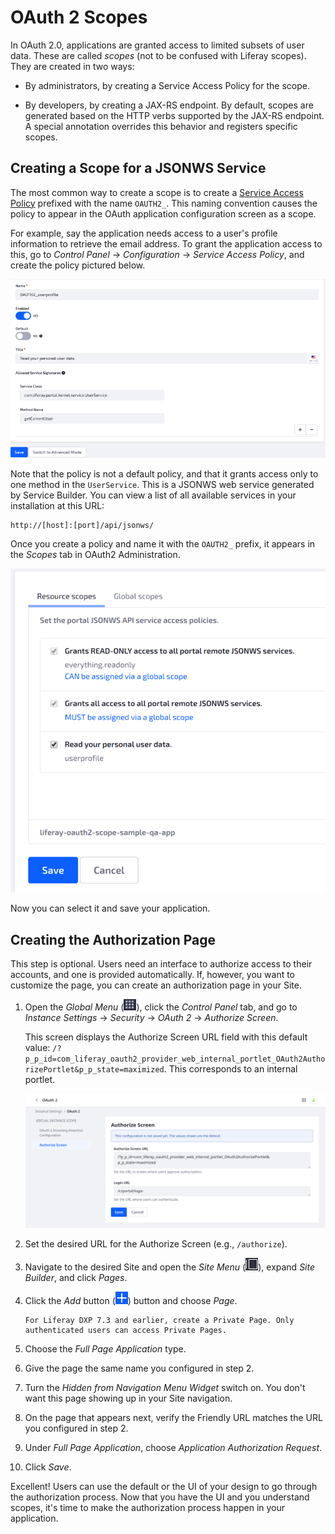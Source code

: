 # OAuth 2 Scopes

In OAuth 2.0, applications are granted access to limited subsets of user data. These are called *scopes* (not to be confused with Liferay scopes). They are created in two ways:

* By administrators, by creating a Service Access Policy for the scope.

* By developers, by creating a JAX-RS endpoint. By default, scopes are generated based on the HTTP verbs supported by the JAX-RS endpoint. A special annotation overrides this behavior and registers specific scopes.

## Creating a Scope for a JSONWS Service

The most common way to create a scope is to create a [Service Access Policy](../../installation-and-upgrades/securing-liferay/securing-web-services/setting-service-access-policies.md) prefixed with the name `OAUTH2_`. This naming convention causes the policy to appear in the OAuth application configuration screen as a scope.

For example, say the application needs access to a user's profile information to retrieve the email address. To grant the application access to this, go to *Control Panel* &rarr; *Configuration* &rarr; *Service Access Policy*, and create the policy pictured below.

![A Service Access Policy defines a scope for OAuth 2.0 applications.](./oauth2-scopes/images/01.png)

Note that the policy is not a default policy, and that it grants access only to one method in the `UserService`. This is a JSONWS web service generated by Service Builder. You can view a list of all available services in your installation at this URL:

```
http://[host]:[port]/api/jsonws/
```

Once you create a policy and name it with the `OAUTH2_` prefix, it appears in the *Scopes* tab in OAuth2 Administration.

![Scopes named with the proper prefix appear in the Scopes tab of your application configuration.](./oauth2-scopes/images/02.png)

Now you can select it and save your application.

## Creating the Authorization Page

This step is optional. Users need an interface to authorize access to their accounts, and one is provided automatically. If, however, you want to customize the page, you can create an authorization page in your Site.

1. Open the *Global Menu* (![Global Menu](../../images/icon-applications-menu.png)), click the *Control Panel* tab, and go to *Instance Settings* &rarr; *Security* &rarr; *OAuth 2* &rarr; *Authorize Screen*.

   This screen displays the Authorize Screen URL field with this default value: `/?p_p_id=com_liferay_oauth2_provider_web_internal_portlet_OAuth2AuthorizePortlet&p_p_state=maximized`. This corresponds to an internal portlet.

   ![Configure the OAuth 2 Authorize Screen.](./oauth2-scopes/images/03.png)

1. Set the desired URL for the Authorize Screen (e.g., `/authorize`).

1. Navigate to the desired Site and open the *Site Menu* (![Site Menu](../../images/icon-product-menu.png)),  expand *Site Builder*, and click *Pages*.

1. Click the *Add* button (![Add Button](../../images/icon-add.png)) button and choose *Page*.

   ```{note}
   For Liferay DXP 7.3 and earlier, create a Private Page. Only authenticated users can access Private Pages.
   ```

1. Choose the *Full Page Application* type.

1. Give the page the same name you configured in step 2.

1. Turn the *Hidden from Navigation Menu Widget* switch on. You don't want this page showing up in your Site navigation.

1. On the page that appears next, verify the Friendly URL matches the URL you configured in step 2.

1. Under *Full Page Application*, choose *Application Authorization Request*.

1. Click *Save*.

Excellent! Users can use the default or the UI of your design to go through the authorization process. Now that you have the UI and you understand scopes, it's time to make the authorization process happen in your application.
